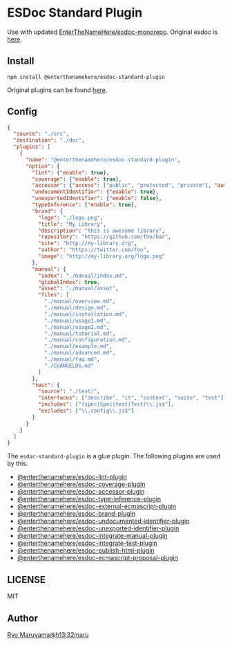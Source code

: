 # ESDoc Standard Plugin

Use with updated [EnterTheNameHere/esdoc-monorepo](https://github.com/EnterTheNameHere/esdoc-monorepo).
Original esdoc is [here](https://github.com/esdoc/esdoc).

## Install
```
npm install @enterthenamehere/esdoc-standard-plugin
```

Original plugins can be found [here](https://github.com/esdoc/esdoc-plugins).

## Config
```json
{
  "source": "./src",
  "destination": "./doc",
  "plugins": [
    {
      "name": "@enterthenamehere/esdoc-standard-plugin",
      "option": {
        "lint": {"enable": true},
        "coverage": {"enable": true},
        "accessor": {"access": ["public", "protected", "private"], "autoPrivate": true},
        "undocumentIdentifier": {"enable": true},
        "unexportedIdentifier": {"enable": false},
        "typeInference": {"enable": true},
        "brand": {
          "logo": "./logo.png",
          "title": "My Library",
          "description": "this is awesome library",
          "repository": "https://github.com/foo/bar",
          "site": "http://my-library.org",
          "author": "https://twitter.com/foo",
          "image": "http://my-library.org/logo.png"
        },
        "manual": {
          "index": "./manual/index.md",
          "globalIndex": true,
          "asset": "./manual/asset",
          "files": [
            "./manual/overview.md",
            "./manual/design.md",
            "./manual/installation.md",
            "./manual/usage1.md",
            "./manual/usage2.md",
            "./manual/tutorial.md",
            "./manual/configuration.md",
            "./manual/example.md",
            "./manual/advanced.md",
            "./manual/faq.md",
            "./CHANGELOG.md"
          ]
        },
        "test": {
          "source": "./test/",
          "interfaces": ["describe", "it", "context", "suite", "test"],
          "includes": ["(spec|Spec|test|Test)\\.js$"],
          "excludes": ["\\.config\\.js$"]
        }
      }
    }
  ]
}
```

The `esdoc-standard-plugin` is a glue plugin. The following plugins are used by this.
- [@enterthenamehere/esdoc-lint-plugin](https://github.com/EnterTheNameHere/esdoc-monorepo/tree/main/packages/esdoc-lint-plugin)
- [@enterthenamehere/esdoc-coverage-plugin](https://github.com/EnterTheNameHere/esdoc-monorepo/tree/main/packages/esdoc-coverage-plugin)
- [@enterthenamehere/esdoc-accessor-plugin](https://github.com/EnterTheNameHere/esdoc-monorepo/tree/main/packages/esdoc-accessor-plugin)
- [@enterthenamehere/esdoc-type-inference-plugin](https://github.com/EnterTheNameHere/esdoc-monorepo/tree/main/packages/esdoc-type-inference-plugin)
- [@enterthenamehere/esdoc-external-ecmascript-plugin](https://github.com/EnterTheNameHere/esdoc-monorepo/tree/main/packages/esdoc-external-ecmascript-plugin)
- [@enterthenamehere/esdoc-brand-plugin](https://github.com/EnterTheNameHere/esdoc-monorepo/tree/main/packages/esdoc-brand-plugin)
- [@enterthenamehere/esdoc-undocumented-identifier-plugin](https://github.com/EnterTheNameHere/esdoc-monorepo/tree/main/packages/esdoc-undocumented-identifier-plugin)
- [@enterthenamehere/esdoc-unexported-identifier-plugin](https://github.com/EnterTheNameHere/esdoc-monorepo/tree/main/packages/esdoc-unexported-identifier-plugin)
- [@enterthenamehere/esdoc-integrate-manual-plugin](https://github.com/EnterTheNameHere/esdoc-monorepo/tree/main/packages/esdoc-integrate-manual-plugin)
- [@enterthenamehere/esdoc-integrate-test-plugin](https://github.com/EnterTheNameHere/esdoc-monorepo/tree/main/packages/esdoc-integrate-test-plugin)
- [@enterthenamehere/esdoc-publish-html-plugin](https://github.com/EnterTheNameHere/esdoc-monorepo/tree/main/packages/esdoc-publish-html-plugin)
- [@enterthenamehere/esdoc-ecmascript-proposal-plugin](https://github.com/EnterTheNameHere/esdoc-monorepo/tree/main/packages/esdoc-ecmascript-proposal-plugin)

## LICENSE
MIT

## Author
[Ryo Maruyama@h13i32maru](https://github.com/h13i32maru)
